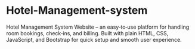 # Hotel-Management-system  
Hotel Management System Website – an easy‑to‑use platform for handling room bookings, check‑ins, and billing.
Built with plain HTML, CSS, JavaScript, and Bootstrap for quick setup and smooth user experience.

